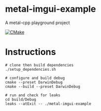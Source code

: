# metal-imgui-example
A metal-cpp playground project

[![CMake](https://github.com/o-micron/metal-imgui-example/actions/workflows/cmake.yml/badge.svg)](https://github.com/o-micron/metal-imgui-example/actions/workflows/cmake.yml)

# Instructions
```
# clone then build dependencies
./setup_dependencies.sh

# configure and build debug
cmake --preset DarwinDebug
cmake --build --preset DarwinDebug

# run and check for leaks
cd build/Debug
leaks --atExit -- ./metal-imgui-example
```
